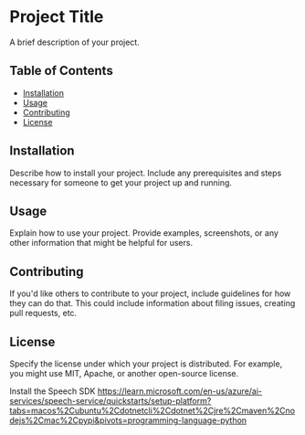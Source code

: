 # Project Title

A brief description of your project.

## Table of Contents

- [Installation](#installation)
- [Usage](#usage)
- [Contributing](#contributing)
- [License](#license)

## Installation

Describe how to install your project. Include any prerequisites and steps necessary for someone to get your project up and running.

## Usage

Explain how to use your project. Provide examples, screenshots, or any other information that might be helpful for users.

## Contributing

If you'd like others to contribute to your project, include guidelines for how they can do that. This could include information about filing issues, creating pull requests, etc.

## License

Specify the license under which your project is distributed. For example, you might use MIT, Apache, or another open-source license.



Install the Speech SDK
https://learn.microsoft.com/en-us/azure/ai-services/speech-service/quickstarts/setup-platform?tabs=macos%2Cubuntu%2Cdotnetcli%2Cdotnet%2Cjre%2Cmaven%2Cnodejs%2Cmac%2Cpypi&pivots=programming-language-python


